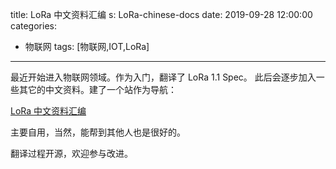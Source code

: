 title: LoRa 中文资料汇编
s: LoRa-chinese-docs
date: 2019-09-28 12:00:00
categories:
- 物联网
tags: [物联网,IOT,LoRa]

---

最近开始进入物联网领域。作为入门，翻译了 LoRa 1.1 Spec。
此后会逐步加入一些其它的中文资料。建了一个站作为导航：

[LoRa 中文资料汇编](http://lora.catxn.net)

主要自用，当然，能帮到其他人也是很好的。

翻译过程开源，欢迎参与改进。

